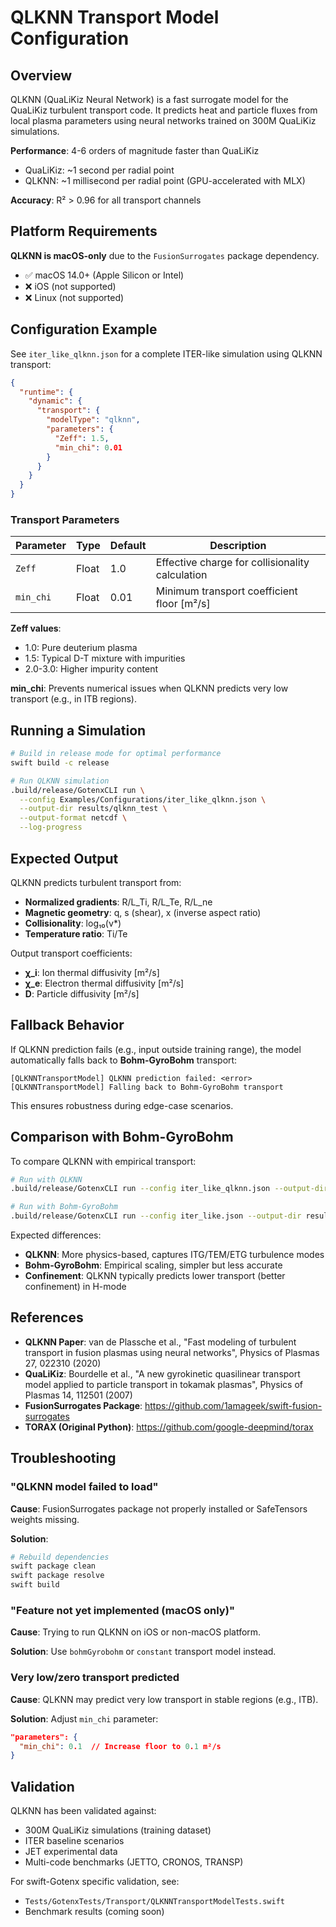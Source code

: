 # QLKNN Transport Model Configuration

## Overview

QLKNN (QuaLiKiz Neural Network) is a fast surrogate model for the QuaLiKiz turbulent transport code. It predicts heat and particle fluxes from local plasma parameters using neural networks trained on 300M QuaLiKiz simulations.

**Performance**: 4-6 orders of magnitude faster than QuaLiKiz
- QuaLiKiz: ~1 second per radial point
- QLKNN: ~1 millisecond per radial point (GPU-accelerated with MLX)

**Accuracy**: R² > 0.96 for all transport channels

## Platform Requirements

**QLKNN is macOS-only** due to the `FusionSurrogates` package dependency.

- ✅ macOS 14.0+ (Apple Silicon or Intel)
- ❌ iOS (not supported)
- ❌ Linux (not supported)

## Configuration Example

See `iter_like_qlknn.json` for a complete ITER-like simulation using QLKNN transport:

```json
{
  "runtime": {
    "dynamic": {
      "transport": {
        "modelType": "qlknn",
        "parameters": {
          "Zeff": 1.5,
          "min_chi": 0.01
        }
      }
    }
  }
}
```

### Transport Parameters

| Parameter | Type | Default | Description |
|-----------|------|---------|-------------|
| `Zeff` | Float | 1.0 | Effective charge for collisionality calculation |
| `min_chi` | Float | 0.01 | Minimum transport coefficient floor [m²/s] |

**Zeff values**:
- 1.0: Pure deuterium plasma
- 1.5: Typical D-T mixture with impurities
- 2.0-3.0: Higher impurity content

**min_chi**: Prevents numerical issues when QLKNN predicts very low transport (e.g., in ITB regions).

## Running a Simulation

```bash
# Build in release mode for optimal performance
swift build -c release

# Run QLKNN simulation
.build/release/GotenxCLI run \
  --config Examples/Configurations/iter_like_qlknn.json \
  --output-dir results/qlknn_test \
  --output-format netcdf \
  --log-progress
```

## Expected Output

QLKNN predicts turbulent transport from:
- **Normalized gradients**: R/L_Ti, R/L_Te, R/L_ne
- **Magnetic geometry**: q, s (shear), x (inverse aspect ratio)
- **Collisionality**: log₁₀(ν*)
- **Temperature ratio**: Ti/Te

Output transport coefficients:
- **χ_i**: Ion thermal diffusivity [m²/s]
- **χ_e**: Electron thermal diffusivity [m²/s]
- **D**: Particle diffusivity [m²/s]

## Fallback Behavior

If QLKNN prediction fails (e.g., input outside training range), the model automatically falls back to **Bohm-GyroBohm** transport:

```
[QLKNNTransportModel] QLKNN prediction failed: <error>
[QLKNNTransportModel] Falling back to Bohm-GyroBohm transport
```

This ensures robustness during edge-case scenarios.

## Comparison with Bohm-GyroBohm

To compare QLKNN with empirical transport:

```bash
# Run with QLKNN
.build/release/GotenxCLI run --config iter_like_qlknn.json --output-dir results/qlknn

# Run with Bohm-GyroBohm
.build/release/GotenxCLI run --config iter_like.json --output-dir results/bohm
```

Expected differences:
- **QLKNN**: More physics-based, captures ITG/TEM/ETG turbulence modes
- **Bohm-GyroBohm**: Empirical scaling, simpler but less accurate
- **Confinement**: QLKNN typically predicts lower transport (better confinement) in H-mode

## References

- **QLKNN Paper**: van de Plassche et al., "Fast modeling of turbulent transport in fusion plasmas using neural networks", Physics of Plasmas 27, 022310 (2020)
- **QuaLiKiz**: Bourdelle et al., "A new gyrokinetic quasilinear transport model applied to particle transport in tokamak plasmas", Physics of Plasmas 14, 112501 (2007)
- **FusionSurrogates Package**: https://github.com/1amageek/swift-fusion-surrogates
- **TORAX (Original Python)**: https://github.com/google-deepmind/torax

## Troubleshooting

### "QLKNN model failed to load"

**Cause**: FusionSurrogates package not properly installed or SafeTensors weights missing.

**Solution**:
```bash
# Rebuild dependencies
swift package clean
swift package resolve
swift build
```

### "Feature not yet implemented (macOS only)"

**Cause**: Trying to run QLKNN on iOS or non-macOS platform.

**Solution**: Use `bohmGyrobohm` or `constant` transport model instead.

### Very low/zero transport predicted

**Cause**: QLKNN may predict very low transport in stable regions (e.g., ITB).

**Solution**: Adjust `min_chi` parameter:
```json
"parameters": {
  "min_chi": 0.1  // Increase floor to 0.1 m²/s
}
```

## Validation

QLKNN has been validated against:
- 300M QuaLiKiz simulations (training dataset)
- ITER baseline scenarios
- JET experimental data
- Multi-code benchmarks (JETTO, CRONOS, TRANSP)

For swift-Gotenx specific validation, see:
- `Tests/GotenxTests/Transport/QLKNNTransportModelTests.swift`
- Benchmark results (coming soon)
